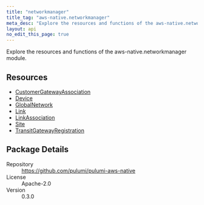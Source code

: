 ```yaml
---
title: "networkmanager"
title_tag: "aws-native.networkmanager"
meta_desc: "Explore the resources and functions of the aws-native.networkmanager module."
layout: api
no_edit_this_page: true
---
```


<!-- WARNING: this file was generated by Pulumi Docs Generator. -->
<!-- Do not edit by hand unless you're certain you know what you are doing! -->

Explore the resources and functions of the aws-native.networkmanager module.

<h2 id="resources">Resources</h2>
<ul class="api">
    <li><a href="customergatewayassociation" title="CustomerGatewayAssociation"><span class="api-symbol api-symbol--resource"></span>CustomerGatewayAssociation</a></li>
    <li><a href="device" title="Device"><span class="api-symbol api-symbol--resource"></span>Device</a></li>
    <li><a href="globalnetwork" title="GlobalNetwork"><span class="api-symbol api-symbol--resource"></span>GlobalNetwork</a></li>
    <li><a href="link" title="Link"><span class="api-symbol api-symbol--resource"></span>Link</a></li>
    <li><a href="linkassociation" title="LinkAssociation"><span class="api-symbol api-symbol--resource"></span>LinkAssociation</a></li>
    <li><a href="site" title="Site"><span class="api-symbol api-symbol--resource"></span>Site</a></li>
    <li><a href="transitgatewayregistration" title="TransitGatewayRegistration"><span class="api-symbol api-symbol--resource"></span>TransitGatewayRegistration</a></li>
</ul>

<h2 id="package-details">Package Details</h2>
<dl class="package-details">
	<dt>Repository</dt>
	<dd><a href="https://github.com/pulumi/pulumi-aws-native">https://github.com/pulumi/pulumi-aws-native</a></dd>
	<dt>License</dt>
	<dd>Apache-2.0</dd>
	<dt>Version</dt>
	<dd>0.3.0</dd>
</dl>

